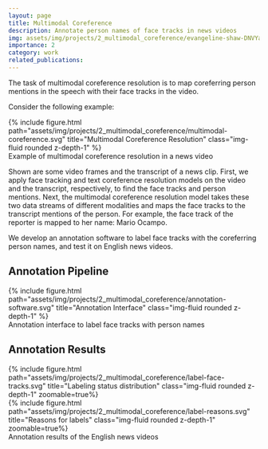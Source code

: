 ```yaml
---
layout: page
title: Multimodal Coreference
description: Annotate person names of face tracks in news videos
img: assets/img/projects/2_multimodal_coreference/evangeline-shaw-DNVYaleNUF0-unsplash.jpg
importance: 2
category: work
related_publications: 
---
```


The task of multimodal coreference resolution is to map coreferring person mentions in the speech with their face
tracks in the video.

Consider the following example:

<div class="row">
    <div class="col-sm mt-3 mt-md-0">
        {% include figure.html path="assets/img/projects/2_multimodal_coreference/multimodal-coreference.svg" 
        title="Multimodal Coreference Resolution" class="img-fluid rounded z-depth-1" %}
    </div>
</div>
<div class="caption">
    Example of multimodal coreference resolution in a news video
</div>

Shown are some video frames and the transcript of a news clip.
First, we apply face tracking and text coreference resolution models on the video and the transcript, respectively, to
find the face tracks and person mentions.
Next, the multimodal coreference resolution model takes these two data streams of different modalities and maps the
face tracks to the transcript mentions of the person.
For example, the face track of the reporter is mapped to her name: Mario Ocampo.

We develop an annotation software to label face tracks with the coreferring person names, and test it on English news
videos.

## Annotation Pipeline

<div class="row">
    <div class="col-sm mt-3 mt-md-0">
        {% include figure.html path="assets/img/projects/2_multimodal_coreference/annotation-software.svg" 
        title="Annotation Interface" class="img-fluid rounded z-depth-1" %}
    </div>
</div>
<div class="caption">
    Annotation interface to label face tracks with person names
</div>

## Annotation Results

<div class="row">
    <div class="col-sm mt-3 mt-md-0">
        {% include figure.html path="assets/img/projects/2_multimodal_coreference/label-face-tracks.svg" 
        title="Labeling status distribution" class="img-fluid rounded z-depth-1" zoomable=true%}
    </div>
    <div class="col-sm mt-3 mt-md-0">
        {% include figure.html path="assets/img/projects/2_multimodal_coreference/label-reasons.svg" 
        title="Reasons for labels" class="img-fluid rounded z-depth-1" zoomable=true%}
    </div>
</div>
<div class="caption">
    Annotation results of the English news videos
</div>